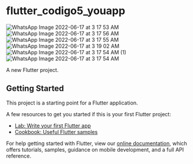 # flutter_codigo5_youapp
![WhatsApp Image 2022-06-17 at 3 17 53 AM](https://user-images.githubusercontent.com/65637566/174263150-bafcfcaa-3f04-4e9e-b5c2-22a55723d2d3.jpeg)
![WhatsApp Image 2022-06-17 at 3 17 56 AM](https://user-images.githubusercontent.com/65637566/174263147-9849d54f-fe31-407b-9069-163da1ab1300.jpeg)
![WhatsApp Image 2022-06-17 at 3 17 55 AM](https://user-images.githubusercontent.com/65637566/174263141-82fcb0cf-6b17-4cee-9d88-5843aa932493.jpeg)
![WhatsApp Image 2022-06-17 at 3 19 02 AM](https://user-images.githubusercontent.com/65637566/174263149-de2fa059-2140-473b-a7f8-d0aa0624a67e.jpeg)
![WhatsApp Image 2022-06-17 at 3 17 54 AM (1)](https://user-images.githubusercontent.com/65637566/174263152-6091d25c-44db-44d8-b37d-c2dc05058d96.jpeg)
![WhatsApp Image 2022-06-17 at 3 17 54 AM](https://user-images.githubusercontent.com/65637566/174263154-f301e822-fef6-40d4-9f44-dd52de48f915.jpeg)



A new Flutter project.

## Getting Started

This project is a starting point for a Flutter application.

A few resources to get you started if this is your first Flutter project:

- [Lab: Write your first Flutter app](https://flutter.dev/docs/get-started/codelab)
- [Cookbook: Useful Flutter samples](https://flutter.dev/docs/cookbook)

For help getting started with Flutter, view our
[online documentation](https://flutter.dev/docs), which offers tutorials,
samples, guidance on mobile development, and a full API reference.
